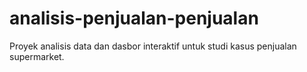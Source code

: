 # analisis-penjualan-penjualan
Proyek analisis data dan dasbor interaktif untuk studi kasus penjualan supermarket.
